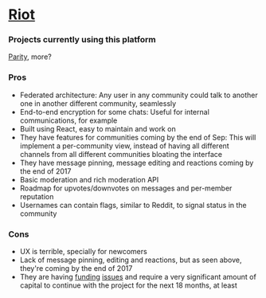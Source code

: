 # [Riot](https://riot.im)

### Projects currently using this platform

[Parity](https://parity.io), more?

### Pros
- Federated architecture: Any user in any community could talk to another one in another different community, seamlessly
- End-to-end encryption for some chats: Useful for internal communications, for example
- Built using React, easy to maintain and work on
- They have features for communities coming by the end of Sep: This will implement a per-community view, instead of having all different channels from all different communities bloating the interface
- They have message pinning, message editing and reactions coming by the end of 2017
- Basic moderation and rich moderation API
- Roadmap for upvotes/downvotes on messages and per-member reputation
- Usernames can contain flags, similar to Reddit, to signal status in the community

### Cons

- UX is terrible, specially for newcomers
- Lack of message pinning, editing and reactions, but as seen above, they're coming by the end of 2017
- They are having [funding](https://github.com/vector-im/riot-web/issues/2977) [issues](https://matrix.org/blog/2017/07/07/a-call-to-arms-supporting-matrix/) and require a very significant amount of capital to continue with the project for the next 18 months, at least